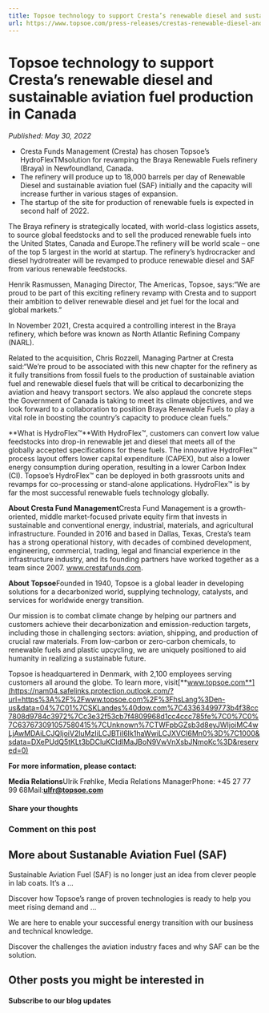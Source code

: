 ```yaml
---
title: Topsoe technology to support Cresta’s renewable diesel and sustainable aviation fuel production in Canada
url: https://www.topsoe.com/press-releases/crestas-renewable-diesel-and-sustainable-aviation-fuel-production#main-content
---
```


# Topsoe technology to support Cresta’s renewable diesel and sustainable aviation fuel production in Canada

*Published: May 30, 2022*

- Cresta Funds Management (Cresta) has chosen Topsoe’s HydroFlexTMsolution for revamping the Braya Renewable Fuels refinery (Braya) in Newfoundland, Canada.
- The refinery will produce up to 18,000 barrels per day of Renewable Diesel and sustainable aviation fuel (SAF) initially and the capacity will increase further in various stages of expansion.
- The startup of the site for production of renewable fuels is expected in second half of 2022.

The Braya refinery is strategically located, with world-class logistics assets, to source global feedstocks and to sell the produced renewable fuels into the United States, Canada and Europe.The refinery will be world scale – one of the top 5 largest in the world at startup. The refinery’s hydrocracker and diesel hydrotreater will be revamped to produce renewable diesel and SAF from various renewable feedstocks.

Henrik Rasmussen, Managing Director, The Americas, Topsoe, says:“We are proud to be part of this exciting refinery revamp with Cresta and to support their ambition to deliver renewable diesel and jet fuel for the local and global markets.”

In November 2021, Cresta acquired a controlling interest in the Braya refinery, which before was known as North Atlantic Refining Company (NARL).

Related to the acquisition, Chris Rozzell, Managing Partner at Cresta said:“We’re proud to be associated with this new chapter for the refinery as it fully transitions from fossil fuels to the production of sustainable aviation fuel and renewable diesel fuels that will be critical to decarbonizing the aviation and heavy transport sectors. We also applaud the concrete steps the Government of Canada is taking to meet its climate objectives, and we look forward to a collaboration to position Braya Renewable Fuels to play a vital role in boosting the country’s capacity to produce clean fuels.”

**What is HydroFlex™**With HydroFlex™, customers can convert low value feedstocks into drop-in renewable jet and diesel that meets all of the globally accepted specifications for these fuels. The innovative HydroFlex™ process layout offers lower capital expenditure (CAPEX), but also a lower energy consumption during operation, resulting in a lower Carbon Index (CI). Topsoe’s HydroFlex™ can be deployed in both grassroots units and revamps for co-processing or stand-alone applications. HydroFlex™ is by far the most successful renewable fuels technology globally.

**About Cresta Fund Management**Cresta Fund Management is a growth-oriented, middle market-focused private equity firm that invests in sustainable and conventional energy, industrial, materials, and agricultural infrastructure. Founded in 2016 and based in Dallas, Texas, Cresta’s team has a strong operational history, with decades of combined development, engineering, commercial, trading, legal and financial experience in the infrastructure industry, and its founding partners have worked together as a team since 2007. www.crestafunds.com.

******About Topsoe******Founded in 1940, Topsoe is a global leader in developing solutions for a decarbonized world, supplying technology, catalysts, and services for worldwide energy transition.

Our mission is to combat climate change by helping our partners and customers achieve their decarbonization and emission-reduction targets, including those in challenging sectors: aviation, shipping, and production of crucial raw materials. From low-carbon or zero-carbon chemicals, to renewable fuels and plastic upcycling, we are uniquely positioned to aid humanity in realizing a sustainable future.

Topsoe is headquartered in Denmark, with 2,100 employees serving customers all around the globe. To learn more, visit[**www.topsoe.com**](https://nam04.safelinks.protection.outlook.com/?url=https%3A%2F%2Fwww.topsoe.com%2F%3FhsLang%3Den-us&data=04%7C01%7CSKLandes%40dow.com%7C43363499773b4f38cc7808d9784c3972%7Cc3e32f53cb7f4809968d1cc4ccc785fe%7C0%7C0%7C637673091057580415%7CUnknown%7CTWFpbGZsb3d8eyJWIjoiMC4wLjAwMDAiLCJQIjoiV2luMzIiLCJBTiI6Ik1haWwiLCJXVCI6Mn0%3D%7C1000&sdata=DXePUdQ5tKLt3bDCluKCIdIMaJBoN9VwVnXsbJNmoKc%3D&reserved=0)

**For more information, please contact:**

**Media Relations**Ulrik Frøhlke, Media Relations ManagerPhone: +45 27 77 99 68Mail:[**ulfr@topsoe.com**](mailto:ulfr@topsoe.com)

#### Share your thoughts

### Comment on this post

## More about Sustanable Aviation Fuel (SAF)

Sustainable Aviation Fuel (SAF) is no longer just an idea from clever people in lab coats. It’s a ...

Discover how Topsoe’s range of proven technologies is ready to help you meet rising demand and ...

We are here to enable your successful energy transition with our business and technical knowledge.

Discover the challenges the aviation industry faces and why SAF can be the solution.

## Other posts you might be interested in

#### Subscribe to our blog updates
